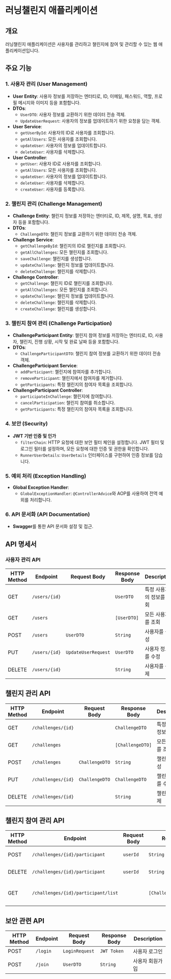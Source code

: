 # 러닝챌린지 애플리케이션

## 개요
러닝챌린지 애플리케이션은 사용자를 관리하고 챌린지에 참여 및 관리할 수 있는 웹 애플리케이션입니다.

## 주요 기능

### 1. 사용자 관리 (User Management)
- **User Entity**: 사용자 정보를 저장하는 엔터티로, ID, 이메일, 패스워드, 역할, 프로필 메시지와 이미지 등을 포함합니다.
- **DTOs**:
    - `UserDTO`: 사용자 정보를 교환하기 위한 데이터 전송 객체.
    - `UpdateUserRequest`: 사용자의 정보를 업데이트하기 위한 요청을 담는 객체.
- **User Service**:
    - `getUserById`: 사용자의 ID로 사용자를 조회합니다.
    - `getAllUsers`: 모든 사용자를 조회합니다.
    - `updateUser`: 사용자의 정보를 업데이트합니다.
    - `deleteUser`: 사용자를 삭제합니다.
- **User Controller**:
    - `getUser`: 사용자 ID로 사용자를 조회합니다.
    - `getAllUsers`: 모든 사용자를 조회합니다.
    - `updateUser`: 사용자의 정보를 업데이트합니다.
    - `deleteUser`: 사용자를 삭제합니다.
    - `createUser`: 사용자를 등록합니다.

### 2. 챌린지 관리 (Challenge Management)
- **Challenge Entity**: 챌린지 정보를 저장하는 엔터티로, ID, 제목, 설명, 목표, 생성자 등을 포함합니다.
- **DTOs**:
    - `ChallengeDTO`: 챌린지 정보를 교환하기 위한 데이터 전송 객체.
- **Challenge Service**:
    - `getChallengeById`: 챌린지의 ID로 챌린지를 조회합니다.
    - `getAllChallenges`: 모든 챌린지를 조회합니다.
    - `saveChallenge`: 챌린지를 생성합니다.
    - `updateChallenge`: 챌린지 정보를 업데이트합니다.
    - `deleteChallenge`: 챌린지를 삭제합니다.
- **Challenge Controller**:
    - `getChallenge`: 챌린지 ID로 챌린지를 조회합니다.
    - `getAllChallenges`: 모든 챌린지를 조회합니다.
    - `updateChallenge`: 챌린지 정보를 업데이트합니다.
    - `deleteChallenge`: 챌린지를 삭제합니다.
    - `createChallenge`: 챌린지를 생성합니다.

### 3. 챌린지 참여 관리 (Challenge Participation)
- **ChallengeParticipant Entity**: 챌린지 참여 정보를 저장하는 엔터티로, ID, 사용자, 챌린지, 진행 상황, 시작 및 완료 날짜 등을 포함합니다.
- **DTOs**:
    - `ChallengeParticipantDTO`: 챌린지 참여 정보를 교환하기 위한 데이터 전송 객체.
- **ChallengeParticipant Service**:
    - `addParticipant`: 챌린지에 참여자를 추가합니다.
    - `removeParticipant`: 챌린지에서 참여자를 제거합니다.
    - `getParticipants`: 특정 챌린지의 참여자 목록을 조회합니다.
- **ChallengeParticipant Controller**:
    - `participateInChallenge`: 챌린지에 참여합니다.
    - `cancelParticipation`: 챌린지 참여를 취소합니다.
    - `getParticipants`: 특정 챌린지의 참여자 목록을 조회합니다.

### 4. 보안 (Security)
- **JWT 기반 인증 및 인가**
    - `filterChain`: HTTP 요청에 대한 보안 필터 체인을 설정합니다. JWT 필터 및 로그인 필터를 설정하며, 모든 요청에 대한 인증 및 권한을 확인합니다.
    - `RunnerUserDetails`: `UserDetails` 인터페이스를 구현하여 인증 정보를 담습니다.

### 5. 예외 처리 (Exception Handling)
- **Global Exception Handler**:
    - `GlobalExceptionHandler`: `@ControllerAdvice`와 AOP를 사용하여 전역 예외를 처리합니다.

### 6. API 문서화 (API Documentation)
- **Swagger**를 통한 API 문서화 설정 및 접근. 

## API 명세서

### 사용자 관리 API

| HTTP Method | Endpoint          | Request Body              | Response Body     | Description               |
|-------------|-------------------|---------------------------|-------------------|---------------------------|
| GET         | `/users/{id}`     |                           | `UserDTO`         | 특정 사용자의 정보를 조회 |
| GET         | `/users`          |                           | `[UserDTO]`       | 모든 사용자를 조회        |
| POST        | `/users`          | `UserDTO`                 | `String`          | 사용자를 생성             |
| PUT         | `/users/{id}`     | `UpdateUserRequest`       | `UserDTO`         | 사용자 정보를 수정        |
| DELETE      | `/users/{id}`     |                           | `String`          | 사용자를 삭제             |

## 챌린지 관리 API

| HTTP Method | Endpoint          | Request Body              | Response Body     | Description               |
|-------------|-------------------|---------------------------|-------------------|---------------------------|
| GET         | `/challenges/{id}`|                           | `ChallengeDTO`    | 특정 챌린지 정보를 조회  |
| GET         | `/challenges`     |                           | `[ChallengeDTO]`  | 모든 챌린지를 조회        |
| POST        | `/challenges`     | `ChallengeDTO`            | `String`          | 챌린지를 생성             |
| PUT         | `/challenges/{id}`| `ChallengeDTO`            | `ChallengeDTO`    | 챌린지 정보를 수정        |
| DELETE      | `/challenges/{id}`|                           | `String`          | 챌린지를 삭제             |

## 챌린지 참여 관리 API

| HTTP Method | Endpoint                                 | Request Body        | Response Body                   | Description               |
|-------------|------------------------------------------|---------------------|----------------------------------|---------------------------|
| POST        | `/challenges/{id}/participant`           | `userId`            | `String`                        | 특정 챌린지에 참여        |
| DELETE      | `/challenges/{id}/participant`           | `userId`            | `String`                        | 특정 챌린지 참여 취소     |
| GET         | `/challenges/{id}/participant/list`      |                     | `[ChallengeParticipantDTO]`     | 특정 챌린지의 참여자 조회 |

## 보안 관련 API

| HTTP Method | Endpoint          | Request Body              | Response Body     | Description               |
|-------------|-------------------|---------------------------|-------------------|---------------------------|
| POST        | `/login`          | `LoginRequest`            | `JWT Token`       | 사용자 로그인             |
| POST        | `/join`           | `UserDTO`                 | `String`          | 사용자 회원가입           |

